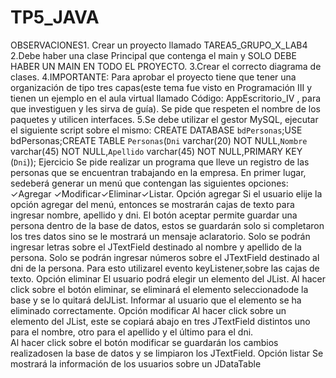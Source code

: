 # TP5_JAVA

OBSERVACIONES1.
Crear un proyecto llamado TAREA5_GRUPO_X_LAB4
2.Debe  haber  una  clase  Principal  que  contenga  el  main  y SOLO  DEBE HABER UN MAIN EN TODO EL PROYECTO.
3.Crear el correcto diagrama de clases.
4.IMPORTANTE:   Para   aprobar   el   proyecto   tiene   que   tener   una organización de tipo tres capas(este tema fue visto en Programación III y tienen un ejemplo en el aula virtual llamado  Código: AppEscritorio_IV ,  para  que  investiguen  y  les  sirva  de  guía).
Se  pide  que  respeten  el nombre de los paquetes y utilicen interfaces.
5.Se  debe  utilizar  el  gestor  MySQL, ejecutar el  siguiente  script  sobre  el mismo:
CREATE DATABASE `bdPersonas`;USE bdPersonas;CREATE TABLE `Personas`(`Dni` varchar(20) NOT NULL,`Nombre` varchar(45) NOT NULL,`Apellido` varchar(45) NOT NULL,PRIMARY KEY (`Dni`));
Ejercicio
Se  pide  realizar  un  programa  que  lleve  un  registro  de  las  personas  que  se encuentran trabajando en la empresa.
En primer lugar, sedeberá generar un menú que contengan las siguientes opciones:
✓Agregar ✓Modificar✓Eliminar✓Listar.
Opción agregar
Si el usuario elije la opción agregar del menú, entonces se mostrarán cajas de texto para ingresar nombre, apellido y dni.
El  botón  aceptar  permite  guardar una  persona dentro  de la  base  de  datos, estos se guardarán solo si completaron los tres datos sino se le mostrará un mensaje aclaratorio.
Solo  se  podrán  ingresar  letras  sobre  el  JTextField  destinado  al  nombre  y apellido  de  la  persona. 
Solo  se  podrán  ingresar números sobre  el  JTextField destinado al dni de la persona. Para esto utilizarel evento keyListener,sobre las cajas de texto. 
Opción eliminar
El usuario podrá elegir un elemento del JList. Al hacer click sobre el botón eliminar, se eliminará el elemento seleccionadode la base y se lo quitará delJList.
Informar al usuario que el elemento se ha eliminado correctamente.
Opción modificar
Al  hacer  click  sobre  un  elemento  del  JList,  este  se  copiará  abajo  en  tres JTextField distintos uno para el nombre, otro para el apellido y el último para el  dni.  
Al  hacer  click  sobre  el  botón  modificar  se  guardarán  los  cambios realizadosen la base de datos y se limpiaron los JTextField.
Opción listar
Se mostrará la información de los usuarios sobre un JDataTable
